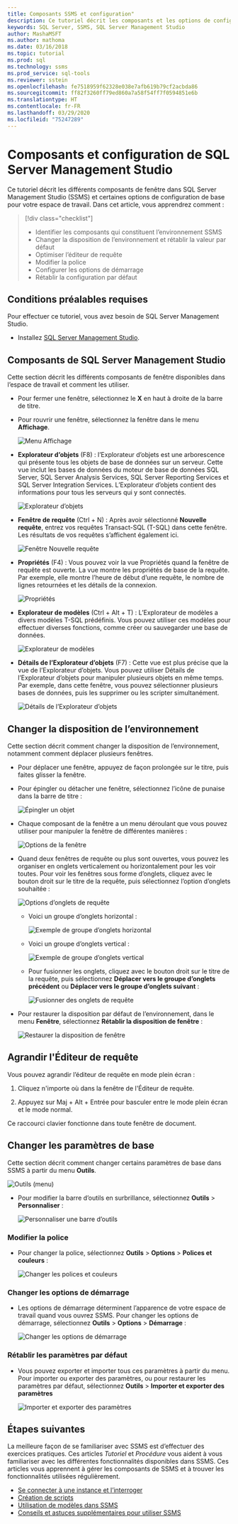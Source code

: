 ```yaml
---
title: Composants SSMS et configuration"
description: Ce tutoriel décrit les composants et les options de configuration de base pour votre environnement SQL Server Management Studio.
keywords: SQL Server, SSMS, SQL Server Management Studio
author: MashaMSFT
ms.author: mathoma
ms.date: 03/16/2018
ms.topic: tutorial
ms.prod: sql
ms.technology: ssms
ms.prod_service: sql-tools
ms.reviewer: sstein
ms.openlocfilehash: fe7518959f62328e038e7afb619b79cf2acbda86
ms.sourcegitcommit: ff82f3260ff79ed860a7a58f54ff7f0594851e6b
ms.translationtype: HT
ms.contentlocale: fr-FR
ms.lasthandoff: 03/29/2020
ms.locfileid: "75247289"
---
```

# <a name="sql-server-management-studio-components-and-configuration"></a>Composants et configuration de SQL Server Management Studio

Ce tutoriel décrit les différents composants de fenêtre dans SQL Server Management Studio (SSMS) et certaines options de configuration de base pour votre espace de travail. Dans cet article, vous apprendrez comment : 

> [!div class="checklist"]
> * Identifier les composants qui constituent l’environnement SSMS
> * Changer la disposition de l’environnement et rétablir la valeur par défaut
> * Optimiser l’éditeur de requête
> * Modifier la police
> * Configurer les options de démarrage
> * Rétablir la configuration par défaut

## <a name="prerequisites"></a>Conditions préalables requises

Pour effectuer ce tutoriel, vous avez besoin de SQL Server Management Studio.  

* Installez [SQL Server Management Studio](https://docs.microsoft.com/sql/ssms/download-sql-server-management-studio-ssms).

## <a name="sql-server-management-studio-components"></a>Composants de SQL Server Management Studio

Cette section décrit les différents composants de fenêtre disponibles dans l’espace de travail et comment les utiliser.

* Pour fermer une fenêtre, sélectionnez le **X** en haut à droite de la barre de titre.
* Pour rouvrir une fenêtre, sélectionnez la fenêtre dans le menu **Affichage**.

    ![Menu Affichage](media/ssms-configuration/viewmenu.png)

* **Explorateur d’objets** (F8) : l’Explorateur d’objets est une arborescence qui présente tous les objets de base de données sur un serveur. Cette vue inclut les bases de données du moteur de base de données SQL Server, SQL Server Analysis Services, SQL Server Reporting Services et SQL Server Integration Services. L’Explorateur d’objets contient des informations pour tous les serveurs qui y sont connectés. 

    ![Explorateur d’objets](media/ssms-configuration/objectexplorer.png)
* **Fenêtre de requête** (Ctrl + N) : Après avoir sélectionné **Nouvelle requête**, entrez vos requêtes Transact-SQL (T-SQL) dans cette fenêtre. Les résultats de vos requêtes s’affichent également ici.

    ![Fenêtre Nouvelle requête](media/ssms-configuration/newquery.png)

* **Propriétés** (F4) : Vous pouvez voir la vue Propriétés quand la fenêtre de requête est ouverte. La vue montre les propriétés de base de la requête. Par exemple, elle montre l’heure de début d’une requête, le nombre de lignes retournées et les détails de la connexion.  

    ![Propriétés](media/ssms-configuration/properties.png)

* **Explorateur de modèles** (Ctrl + Alt + T) : L’Explorateur de modèles a divers modèles T-SQL prédéfinis. Vous pouvez utiliser ces modèles pour effectuer diverses fonctions, comme créer ou sauvegarder une base de données. 

    ![Explorateur de modèles](media/ssms-configuration/templates.png)

* **Détails de l’Explorateur d’objets** (F7) : Cette vue est plus précise que la vue de l’Explorateur d’objets. Vous pouvez utiliser Détails de l’Explorateur d’objets pour manipuler plusieurs objets en même temps. Par exemple, dans cette fenêtre, vous pouvez sélectionner plusieurs bases de données, puis les supprimer ou les scripter simultanément. 

    ![Détails de l’Explorateur d’objets](media/ssms-configuration/objectexplorerdetails.PNG) 

## <a name="change-the-environment-layout"></a>Changer la disposition de l’environnement 

Cette section décrit comment changer la disposition de l’environnement, notamment comment déplacer plusieurs fenêtres. 

* Pour déplacer une fenêtre, appuyez de façon prolongée sur le titre, puis faites glisser la fenêtre. 
* Pour épingler ou détacher une fenêtre, sélectionnez l’icône de punaise dans la barre de titre :

    ![Épingler un objet](media/ssms-configuration/pushpin.png)

* Chaque composant de la fenêtre a un menu déroulant que vous pouvez utiliser pour manipuler la fenêtre de différentes manières : 

    ![Options de la fenêtre](media/ssms-configuration/windowoptions.png)

* Quand deux fenêtres de requête ou plus sont ouvertes, vous pouvez les organiser en onglets verticalement ou horizontalement pour les voir toutes. Pour voir les fenêtres sous forme d’onglets, cliquez avec le bouton droit sur le titre de la requête, puis sélectionnez l’option d’onglets souhaitée :

    ![Options d’onglets de requête](media/ssms-configuration/querytabbedoptions.png)

    * Voici un groupe d’onglets horizontal :

      ![Exemple de groupe d’onglets horizontal](media/ssms-configuration/horizontaltab.png)

    * Voici un groupe d’onglets vertical :

      ![Exemple de groupe d’onglets vertical](media/ssms-configuration/verticaltabgroup.png)

    * Pour fusionner les onglets, cliquez avec le bouton droit sur le titre de la requête, puis sélectionnez **Déplacer vers le groupe d’onglets précédent** ou **Déplacer vers le groupe d’onglets suivant** :

      ![Fusionner des onglets de requête](media/ssms-configuration/mergetabgroups.png)

* Pour restaurer la disposition par défaut de l’environnement, dans le menu **Fenêtre**, sélectionnez **Rétablir la disposition de fenêtre** :

    ![Restaurer la disposition de fenêtre](media/ssms-configuration/resetwindowlayout.png)

## <a name="maximize-query-editor"></a>Agrandir l'Éditeur de requête

Vous pouvez agrandir l’éditeur de requête en mode plein écran :

1. Cliquez n'importe où dans la fenêtre de l'Éditeur de requête.

2. Appuyez sur Maj + Alt + Entrée pour basculer entre le mode plein écran et le mode normal. 

Ce raccourci clavier fonctionne dans toute fenêtre de document. 

## <a name="change-basic-settings"></a>Changer les paramètres de base

Cette section décrit comment changer certains paramètres de base dans SSMS à partir du menu **Outils**.

  ![Outils (menu)](media/ssms-configuration/tools.png)

* Pour modifier la barre d’outils en surbrillance, sélectionnez **Outils** > **Personnaliser** :

    ![Personnaliser une barre d’outils](media/ssms-configuration/toolbar.png)

### <a name="change-the-font"></a>Modifier la police

* Pour changer la police, sélectionnez **Outils** > **Options** > **Polices et couleurs** :

     ![Changer les polices et couleurs](media/ssms-configuration/fontsandcolors.png)

### <a name="change-startup-options"></a>Changer les options de démarrage

* Les options de démarrage déterminent l’apparence de votre espace de travail quand vous ouvrez SSMS. Pour changer les options de démarrage, sélectionnez **Outils** > **Options** > **Démarrage** :

    ![Changer les options de démarrage](media/ssms-configuration/startup.png)

### <a name="reset-settings-to-the-default"></a>Rétablir les paramètres par défaut

* Vous pouvez exporter et importer tous ces paramètres à partir du menu. Pour importer ou exporter des paramètres, ou pour restaurer les paramètres par défaut, sélectionnez **Outils** > **Importer et exporter des paramètres** 

    ![Importer et exporter des paramètres](media/ssms-configuration/settings.png)

## <a name="next-steps"></a>Étapes suivantes

La meilleure façon de se familiariser avec SSMS est d’effectuer des exercices pratiques. Ces articles *Tutoriel* et *Procédure* vous aident à vous familiariser avec les différentes fonctionnalités disponibles dans SSMS.  Ces articles vous apprennent à gérer les composants de SSMS et à trouver les fonctionnalités utilisées régulièrement.

* [Se connecter à une instance et l’interroger](connect-query-sql-server.md)
* [Création de scripts](scripting-ssms.md)
* [Utilisation de modèles dans SSMS](../template/templates-ssms.md)
* [Conseils et astuces supplémentaires pour utiliser SSMS](ssms-tricks.md)
